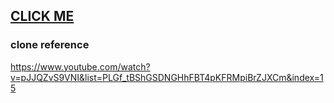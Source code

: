 ## [CLICK ME](https://ihohyeon.github.io/interactive-practice/Kinetic-Typography/2)

### clone reference

https://www.youtube.com/watch?v=pJJQZvS9VNI&list=PLGf_tBShGSDNGHhFBT4pKFRMpiBrZJXCm&index=15
